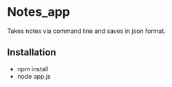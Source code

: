 # Notes_app


Takes notes via command line and saves in json format.

## Installation

- npm install
- node app.js